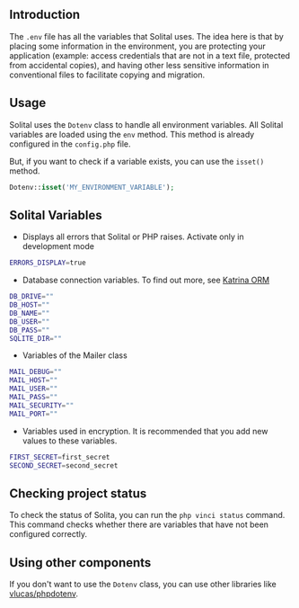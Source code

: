 ## Introduction

The `.env` file has all the variables that Solital uses. The idea here is that by placing some information in the environment, you are protecting your application (example: access credentials that are not in a text file, protected from accidental copies), and having other less sensitive information in conventional files to facilitate copying and migration.

## Usage

Solital uses the `Dotenv` class to handle all environment variables. All Solital variables are loaded using the `env` method. This method is already configured in the `config.php` file.

But, if you want to check if a variable exists, you can use the `isset()` method.

```php
Dotenv::isset('MY_ENVIRONMENT_VARIABLE');
```

## Solital Variables

* Displays all errors that Solital or PHP raises. Activate only in development mode

```bash
ERRORS_DISPLAY=true
```

* Database connection variables. To find out more, see [Katrina ORM](katrina-orm.md)

```bash
DB_DRIVE=""
DB_HOST=""
DB_NAME=""
DB_USER=""
DB_PASS=""
SQLITE_DIR=""
```

* Variables of the Mailer class

```bash
MAIL_DEBUG=""
MAIL_HOST=""
MAIL_USER=""
MAIL_PASS=""
MAIL_SECURITY=""
MAIL_PORT=""
```

* Variables used in encryption. It is recommended that you add new values to these variables.

```bash
FIRST_SECRET=first_secret
SECOND_SECRET=second_secret
```

## Checking project status

To check the status of Solita, you can run the `php vinci status` command. This command checks whether there are variables that have not been configured correctly.

## Using other components

If you don't want to use the `Dotenv` class, you can use other libraries like [vlucas/phpdotenv](https://packagist.org/packages/vlucas/phpdotenv).